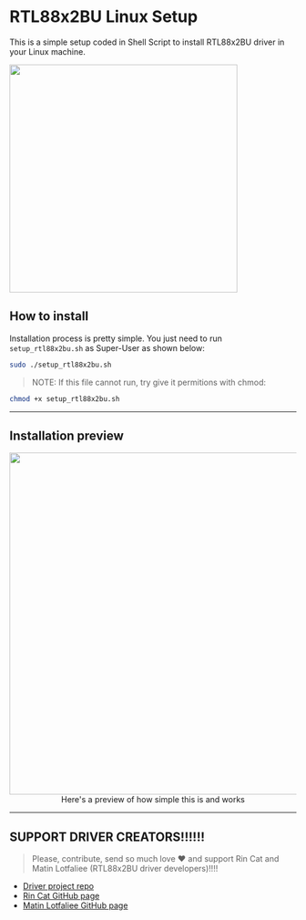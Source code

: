 # RTL88x2BU Linux Setup

This is a simple setup coded in Shell Script to install RTL88x2BU driver in your Linux machine.

<img src="https://gitlab.com/sidneypepo/rtl88x2bu_linux/raw/master/img/rtl_usb_dongle.jpg" width="400"/>

## How to install
Installation process is pretty simple. You just need to run `setup_rtl88x2bu.sh` as Super-User as shown below:
```sh
sudo ./setup_rtl88x2bu.sh
```

> NOTE: If this file cannot run, try give it permitions with chmod:
```sh
chmod +x setup_rtl88x2bu.sh
```

---

## Installation preview

<img src="https://gitlab.com/sidneypepo/rtl88x2bu_linux/raw/master/img/script_running.png" width="600"/>
<center>Here's a preview of how simple this is and works</center>

---

## **SUPPORT DRIVER CREATORS!!!!!!**

> Please, contribute, send so much love ❤ and support Rin Cat and Matin Lotfaliee (RTL88x2BU driver developers)!!!!

* [Driver project repo](https://github.com/RinCat/RTL88x2BU-Linux-Driver)
* [Rin Cat GitHub page](https://github.com/RinCat)
* [Matin Lotfaliee GitHub page](https://github.com/matinlotfali)